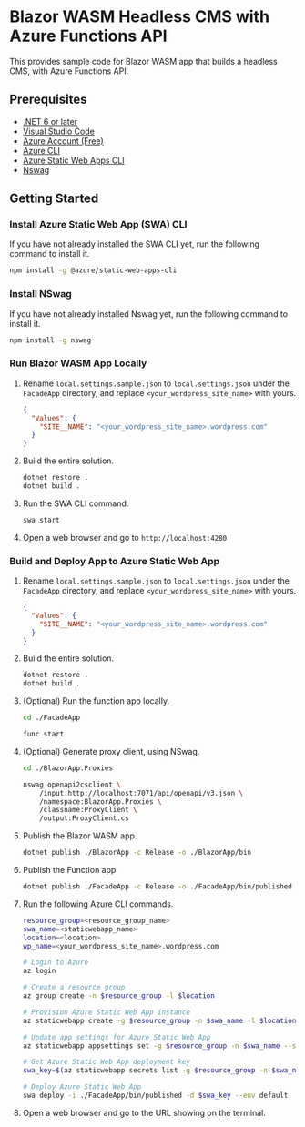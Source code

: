 # Blazor WASM Headless CMS with Azure Functions API #

This provides sample code for Blazor WASM app that builds a headless CMS, with Azure Functions API.


## Prerequisites ##

* [.NET 6 or later](https://dotnet.microsoft.com/en-us/download/dotnet/6.0?WT.mc_id=dotnet-68007-juyoo)
* [Visual Studio Code](https://code.visualstudio.com/?WT.mc_id=dotnet-68007-juyoo)
* [Azure Account (Free)](https://azure.microsoft.com/free/?WT.mc_id=dotnet-68007-juyoo)
* [Azure CLI](https://docs.microsoft.com/cli/azure/install-azure-cli?WT.mc_id=dotnet-68007-juyoo)
* [Azure Static Web Apps CLI](https://github.com/Azure/static-web-apps-cli)
* [Nswag](https://github.com/RicoSuter/NSwag)


## Getting Started ##

### Install Azure Static Web App (SWA) CLI ###

If you have not already installed the SWA CLI yet, run the following command to install it.

```bash
npm install -g @azure/static-web-apps-cli
```


### Install NSwag ###

If you have not already installed Nswag yet, run the following command to install it.

```bash
npm install -g nswag
```


### Run Blazor WASM App Locally ###

1. Rename `local.settings.sample.json` to `local.settings.json` under the `FacadeApp` directory, and replace `<your_wordpress_site_name>` with yours.

    ```json
    {
      "Values": {
        "SITE__NAME": "<your_wordpress_site_name>.wordpress.com"
      }
    }
    ```

2. Build the entire solution.

    ```bash
    dotnet restore .
    dotnet build .
    ```

3. Run the SWA CLI command.

    ```bash
    swa start
    ```

4. Open a web browser and go to `http://localhost:4280`


### Build and Deploy App to Azure Static Web App ###

1. Rename `local.settings.sample.json` to `local.settings.json` under the `FacadeApp` directory, and replace `<your_wordpress_site_name>` with yours.

    ```json
    {
      "Values": {
        "SITE__NAME": "<your_wordpress_site_name>.wordpress.com"
      }
    }
    ```

2. Build the entire solution.

    ```bash
    dotnet restore .
    dotnet build .
    ```

3. (Optional) Run the function app locally.

    ```bash
    cd ./FacadeApp

    func start
    ```

4. (Optional) Generate proxy client, using NSwag.

    ```bash
    cd ./BlazorApp.Proxies

    nswag openapi2csclient \
        /input:http://localhost:7071/api/openapi/v3.json \
        /namespace:BlazorApp.Proxies \
        /classname:ProxyClient \
        /output:ProxyClient.cs
    ```

5. Publish the Blazor WASM app.

    ```bash
    dotnet publish ./BlazorApp -c Release -o ./BlazorApp/bin
    ```

4. Publish the Function app

    ```bash
    dotnet publish ./FacadeApp -c Release -o ./FacadeApp/bin/published
    ```

5. Run the following Azure CLI commands.

    ```bash
    resource_group=<resource_group_name>
    swa_name=<staticwebapp_name>
    location=<location>
    wp_name=<your_wordpress_site_name>.wordpress.com

    # Login to Azure
    az login

    # Create a resource group
    az group create -n $resource_group -l $location

    # Provision Azure Static Web App instance
    az staticwebapp create -g $resource_group -n $swa_name -l $location
    
    # Update app settings for Azure Static Web App
    az staticwebapp appsettings set -g $resource_group -n $swa_name --setting-names SITE__NAME=$wp_name

    # Get Azure Static Web App deployment key
    swa_key=$(az staticwebapp secrets list -g $resource_group -n $swa_name --query "properties.apiKey" -o tsv)

    # Deploy Azure Static Web App
    swa deploy -i ./FacadeApp/bin/published -d $swa_key --env default
    ```

6. Open a web browser and go to the URL showing on the terminal.
